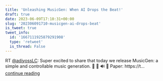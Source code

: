 ```yaml
---
title: 'Unleashing MusicGen: When AI Drops the Beat!'
draft: true
date: 2023-06-09T17:10:31+00:00
slug: '202306091710-musicgen-ai-drops-beat'
is_tweet: true
tweet_info:
  id: '1667111925879291908'
  type: 'retweet'
  is_thread: False
---
```




RT [@adiyossLC](https://x.com/adiyossLC): Super excited to share that today we release MusicGen: a simple and controllable music generation. 
🤖 🎵 🔊
📜 Paper: https://t… [continue reading](https://x.com/sytelus/status/1667111925879291908)
